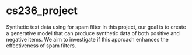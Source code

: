 # cs236_project
Synthetic text data using for spam filter
In this project, our goal is to create a generative model that can produce synthetic data of both positive and negative items. We aim to investigate if this approach enhances the effectiveness of spam filters. 
